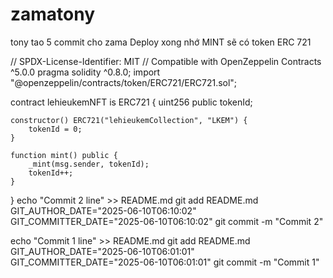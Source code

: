 # zamatony
tony tao 5 commit cho zama
Deploy xong nhớ MINT sẽ có token ERC 721


// SPDX-License-Identifier: MIT
// Compatible with OpenZeppelin Contracts ^5.0.0
pragma solidity ^0.8.0;
import "@openzeppelin/contracts/token/ERC721/ERC721.sol";

contract lehieukemNFT is ERC721 {
    uint256 public tokenId;

    constructor() ERC721("lehieukemCollection", "LKEM") {
        tokenId = 0;
    }

    function mint() public {
        _mint(msg.sender, tokenId);
        tokenId++;
    }
}
echo "Commit 2 line" >> README.md
git add README.md
GIT_AUTHOR_DATE="2025-06-10T06:10:02" GIT_COMMITTER_DATE="2025-06-10T06:10:02" git commit -m "Commit 2"

echo "Commit 1 line" >> README.md
git add README.md
GIT_AUTHOR_DATE="2025-06-10T06:01:01" GIT_COMMITTER_DATE="2025-06-10T06:01:01" git commit -m "Commit 1"

